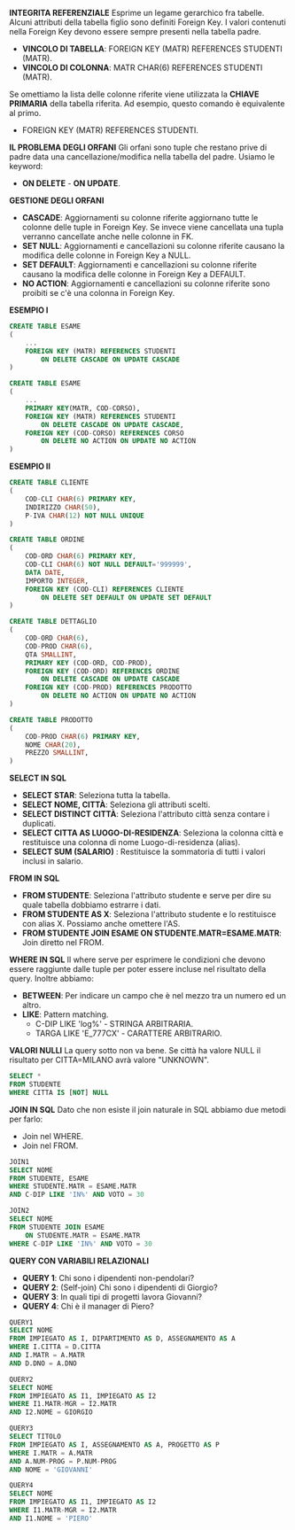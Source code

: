 **INTEGRITA REFERENZIALE**
Esprime un legame gerarchico fra tabelle. Alcuni attributi della tabella figlio sono definiti Foreign Key. I valori contenuti nella Foreign Key devono essere sempre presenti nella tabella padre.
- **VINCOLO DI TABELLA**: FOREIGN KEY (MATR) REFERENCES STUDENTI (MATR).
- **VINCOLO DI COLONNA**: MATR CHAR(6) REFERENCES STUDENTI (MATR).

Se omettiamo la lista delle colonne riferite viene utilizzata la **CHIAVE PRIMARIA** della tabella riferita. Ad esempio, questo comando è equivalente al primo.
- FOREIGN KEY (MATR) REFERENCES STUDENTI.

**IL PROBLEMA DEGLI ORFANI**
Gli orfani sono tuple che restano prive di padre data una cancellazione/modifica nella tabella del padre. Usiamo le keyword:
- **ON DELETE** - **ON UPDATE**.

**GESTIONE DEGLI ORFANI**
- **CASCADE**: Aggiornamenti su colonne riferite aggiornano tutte le colonne delle tuple in Foreign Key. Se invece viene cancellata una tupla verranno cancellate anche nelle colonne in FK.
- **SET NULL**: Aggiornamenti e cancellazioni su colonne riferite causano la modifica delle colonne in Foreign Key a NULL.
- **SET DEFAULT**: Aggiornamenti e cancellazioni su colonne riferite causano la modifica delle colonne in Foreign Key a DEFAULT.
- **NO ACTION**: Aggiornamenti e cancellazioni su colonne riferite sono proibiti se c'è una colonna in Foreign Key.

**ESEMPIO I**

``` SQL
CREATE TABLE ESAME
(
	...
	FOREIGN KEY (MATR) REFERENCES STUDENTI
		ON DELETE CASCADE ON UPDATE CASCADE
)

CREATE TABLE ESAME
(
	...
	PRIMARY KEY(MATR, COD-CORSO),
	FOREIGN KEY (MATR) REFERENCES STUDENTI
		ON DELETE CASCADE ON UPDATE CASCADE,
	FOREIGN KEY (COD-CORSO) REFERENCES CORSO
		ON DELETE NO ACTION ON UPDATE NO ACTION
)
```

**ESEMPIO II**

``` SQL
CREATE TABLE CLIENTE
(
	COD-CLI CHAR(6) PRIMARY KEY,
	INDIRIZZO CHAR(50),
	P-IVA CHAR(12) NOT NULL UNIQUE
)

CREATE TABLE ORDINE
(
	COD-ORD CHAR(6) PRIMARY KEY,
	COD-CLI CHAR(6) NOT NULL DEFAULT='999999',
	DATA DATE,
	IMPORTO INTEGER,
	FOREIGN KEY (COD-CLI) REFERENCES CLIENTE
		ON DELETE SET DEFAULT ON UPDATE SET DEFAULT
)

CREATE TABLE DETTAGLIO
(
	COD-ORD CHAR(6),
	COD-PROD CHAR(6),
	QTA SMALLINT,
	PRIMARY KEY (COD-ORD, COD-PROD),
	FOREIGN KEY (COD-ORD) REFERENCES ORDINE
		ON DELETE CASCADE ON UPDATE CASCADE
	FOREIGN KEY (COD-PROD) REFERENCES PRODOTTO
		ON DELETE NO ACTION ON UPDATE NO ACTION
)

CREATE TABLE PRODOTTO
(
	COD-PROD CHAR(6) PRIMARY KEY,
	NOME CHAR(20),
	PREZZO SMALLINT,
)
```

**SELECT IN SQL**
- **SELECT STAR**: Seleziona tutta la tabella.
- **SELECT NOME, CITTÀ**: Seleziona gli attributi scelti.
- **SELECT DISTINCT CITTÀ**: Seleziona l'attributo città senza contare i duplicati.
- **SELECT CITTA AS LUOGO-DI-RESIDENZA**: Seleziona la colonna città e restituisce una colonna di nome Luogo-di-residenza (alias).
- **SELECT SUM (SALARIO)** : Restituisce la sommatoria di tutti i valori inclusi in salario.

**FROM IN SQL**
- **FROM STUDENTE**: Seleziona l'attributo studente e serve per dire su quale tabella dobbiamo estrarre i dati.
- **FROM STUDENTE AS X**: Seleziona l'attributo studente e lo restituisce con alias X. Possiamo anche omettere l'AS.
- **FROM STUDENTE JOIN ESAME ON STUDENTE.MATR=ESAME.MATR**: Join diretto nel FROM.

**WHERE IN SQL**
Il where serve per esprimere le condizioni che devono essere raggiunte dalle tuple per poter essere incluse nel risultato della query. Inoltre abbiamo:
- **BETWEEN**: Per indicare un campo che è nel mezzo tra un numero ed un altro.
- **LIKE**: Pattern matching.
  - C-DIP LIKE 'log%' - STRINGA ARBITRARIA.
  - TARGA LIKE 'E_777CX' - CARATTERE ARBITRARIO.

**VALORI NULLI**
La query sotto non va bene. Se città ha valore NULL il risultato per CITTA=MILANO avrà valore "UNKNOWN".

``` SQL
SELECT *
FROM STUDENTE
WHERE CITTA IS [NOT] NULL
```

**JOIN IN SQL**
Dato che non esiste il join naturale in SQL abbiamo due metodi per farlo:
- Join nel WHERE.
- Join nel FROM.

``` SQL
JOIN1
SELECT NOME
FROM STUDENTE, ESAME
WHERE STUDENTE.MATR = ESAME.MATR 
AND C-DIP LIKE 'IN%' AND VOTO = 30

JOIN2
SELECT NOME
FROM STUDENTE JOIN ESAME 
	ON STUDENTE.MATR = ESAME.MATR
WHERE C-DIP LIKE 'IN%' AND VOTO = 30
```

**QUERY CON VARIABILI RELAZIONALI**
- **QUERY 1**: Chi sono i dipendenti non-pendolari?
- **QUERY 2**: (Self-join) Chi sono i dipendenti di Giorgio?
- **QUERY 3**: In quali tipi di progetti lavora Giovanni?
- **QUERY 4**: Chi è il manager di Piero?

``` SQL
QUERY1
SELECT NOME
FROM IMPIEGATO AS I, DIPARTIMENTO AS D, ASSEGNAMENTO AS A
WHERE I.CITTA = D.CITTA
AND I.MATR = A.MATR
AND D.DNO = A.DNO

QUERY2
SELECT NOME
FROM IMPIEGATO AS I1, IMPIEGATO AS I2
WHERE I1.MATR-MGR = I2.MATR
AND I2.NOME = GIORGIO

QUERY3
SELECT TITOLO
FROM IMPIEGATO AS I, ASSEGNAMENTO AS A, PROGETTO AS P
WHERE I.MATR = A.MATR
AND A.NUM-PROG = P.NUM-PROG
AND NOME = 'GIOVANNI'

QUERY4
SELECT NOME
FROM IMPIEGATO AS I1, IMPIEGATO AS I2
WHERE I1.MATR-MGR = I2.MATR
AND I1.NOME = 'PIERO'
```

